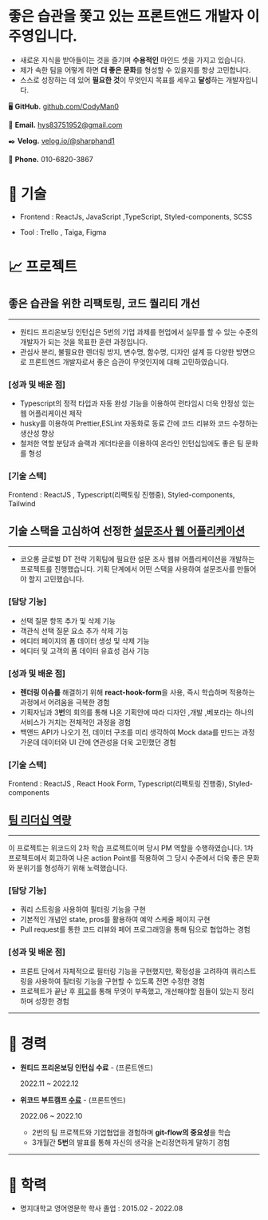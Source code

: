 # 좋은 습관을 쫓고 있는 프론트앤드 개발자 이주영입니다.

- 새로운 지식을 받아들이는 것을 즐기며 **수용적인** 마인드 셋을 가지고 있습니다.
- 제가 속한 팀을 어떻게 하면 **더 좋은 문화**를 형성할 수 있을지를 항상 고민합니다.
- 스스로 성장하는 데 있어 **필요한 것**이 무엇인지 목표를 세우고 **달성**하는 개발자입니다.

🖥️ **GitHub.** [github.com/CodyMan0](https://github.com/CodyMan0)

📩 **Email.** hys83751952@gmail.com

✒️ **Velog.** [velog.io/@sharphand1](https://velog.io/@sharphand1)

📱 **Phone.** 010-6820-3867

# 💪 기술

- Frontend : ReactJs, JavaScript ,TypeScript,  Styled-components, SCSS

- Tool : Trello , Taiga,  Figma

# 📈 프로젝트

## 좋은 습관을 위한 리팩토링, 코드 퀄리티 개선

---

- 원티드 프리온보딩 인턴십은 5번의 기업 과제를 현업에서 실무를 할 수 있는 수준의 개발자가 되는 것을 목표한 훈련 과정입니다.
- 관심사 분리, 불필요한 렌더링 방지, 변수명, 함수명, 디자인 설계 등 다양한 방면으로 프론트엔드 개발자로서 좋은 습관이 무엇인지에 대해 고민하였습니다.

### [성과 및 배운 점]

- Typescript의 정적 타입과 자동 완성 기능을 이용하여 런타임시 더욱 안정성 있는 웹 어플리케이션 제작
- husky를 이용하여 Prettier,ESLint 자동화로 동료 간에 코드 리뷰와 코드 수정하는 생산성 향상
- 철저한 역할 분담과 슬랙과 게더타운을 이용하여 온라인 인턴십임에도 좋은 팀 문화를 형성

### [기술 스택]

Frontend : ReactJS , Typescript(리팩토링 진행중), Styled-components, Tailwind

## 기술 스택을 고심하여 선정한 [설문조사 웹 어플리케이션](https://github.com/CodyMan0/202209_wecode_fr)

---

- 코오롱 글로벌 DT 전략 기획팀에 필요한 설문 조사 웹뷰 어플리케이션을 개발하는 프로젝트를 진행했습니다. 기획 단계에서 어떤 스택을 사용하여 설문조사를 만들어야 할지 고민했습니다.

### [담당 기능]

- 선택 질문 항목 추가 및 삭제 기능
- 객관식 선택 질문 요소 추가 삭제 기능
- 에디터 페이지의 폼 데이터 생성 및 삭제 기능
- 에디터 및 고객의 폼 데이터 유효성 검사 기능

### [성과 및 배운 점]

- ****렌더링 이슈를**** 해결하기 위해 **react-hook-form**을 사용, 즉시 학습하며 적용하는 과정에서 어려움을 극복한 경험
- 기획자님과 3**번**의 회의를 통해 나온 기획안에 따라 디자인 ,개발 ,베포라는 하나의 서비스가 거치는 전체적인 과정을 경험
- 백앤드 API가 나오기 전, 데이터 구조를 미리 생각하여 Mock data를 만드는 과정 가운데 데이터와 UI 간에 연관성을 더욱 고민했던 경험

### [기술 스택]

Frontend : ReactJS , React Hook Form, Typescript(리팩토링 진행중), Styled-components

## [팀 리더십 역량](https://github.com/CodyMan0/36-2nd-5MILLION-frontend)

---

이 프로젝트는 위코드의 2차 학습 프로젝트이며 당시 PM 역할을 수행하였습니다. 1차 프로젝트에서 회고하여 나온 action Point를 적용하여 그 당시 수준에서 더욱 좋은 문화와 분위기를 형성하기 위해 노력했습니다. 

### [담당 기능]

- 쿼리 스트링을 사용하여 필터링 기능을 구현
- 기본적인 개념인 state, pros를 활용하여 예약 스케줄 페이지 구현
- Pull request를 통한 코드 리뷰와 페어 프로그래밍을 통해 팀으로 협업하는 경험

### [성과 및 배운 점]

- 프론트 단에서 자체적으로 필터링 기능을 구현했지만, 확정성을 고려하여 쿼리스트링을 사용하여 필터링 기능을 구현할 수 있도록 전면 수정한 경험
- 프로젝트가 끝난 후 [회고](https://velog.io/@sharphand1/2%EC%B0%A8-%ED%94%84%EB%A1%9C%EC%A0%9D%ED%8A%B8-%ED%9A%8C%EA%B3%A0%EB%A1%9D)를 통해 무엇이 부족했고, 개선해야할 점들이 있는지 정리하며 성장한 경험

---

# 🏢 경력

- **원티드 프리온보딩 인턴십 수료** - (프론트엔드)
    
    2022.11 ~ 2022.12
    
- **위코드 부트캠프 [수료](https://velog.io/@sharphand1/3%EA%B0%9C%EC%9B%94-%ED%9A%8C%EA%B3%A0%EB%A1%9D)** - (프론트엔드)
    
     2022.06 ~ 2022.10
    
    - 2번의 팀 프로젝트와 기업협업을 경험하며 **git-flow의 중요성**을 학습
    - 3개월간 **5번**의 발표를 통해 자신의 생각을 논리정연하게 말하기 경험

---

# 🏫  학력

- 명지대학교 영어영문학 학사 졸업 : 2015.02 - 2022.08